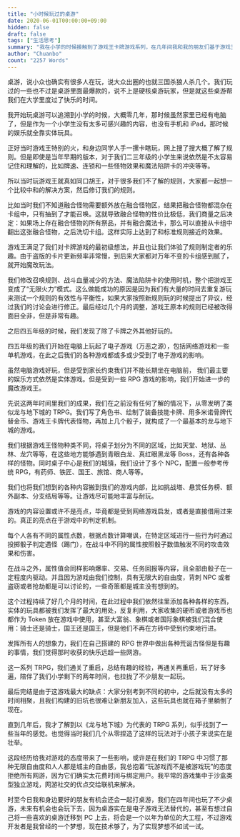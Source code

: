 ```yaml
---
title: "小时候玩过的桌游"
date: 2020-06-01T00:00:00+09:00
hidden: false
draft: false
tags: ["生活思考"]
summary: "我在小学的时候接触到了游戏王卡牌游戏系列，在几年间我和我的朋友们基于游戏王卡牌创造出了类跑团的游戏模式，这样一个童年壮举给我留下了深刻的印象，也给我之后玩更多种类的桌游带来了启发。"
author: "Chuanbo"
count: "2257 Words"
---
```


桌游，说小众也确实有很多人在玩，说大众出圈的也就三国杀狼人杀几个。我们玩过的一些也不过是桌游里面最爆款的，说不上是硬核桌游玩家，但是就这些桌游帮我们在大学里度过了快乐的时间。

我开始玩桌游可以追溯到小学的时候，大概零几年，那时候虽然家里已经有电脑了，但是作为一个小学生没有太多可感兴趣的内容，也没有手机和 iPad，那时候的娱乐就全靠实体玩具。

正好当时游戏王特别的火，和身边同学人手一摞卡瞎玩，网上搜了搜大概了解了规则。但是即使是当年早期的版本，对于我们二三年级的小学生来说依然是不太容易记住和理解的，比如牌速、连锁和一些怪物效果和魔法陷阱卡的冲突等等。

所以当时玩游戏王就真如同口胡王，对于很多我们不了解的规则，大家都一起想一个比较中和的解决方案，然后修订我们的规则。

比如当时我们不知道融合怪物需要额外放在融合怪物区，结果把融合怪物都混杂在卡组中，只有抽到了才能召唤。这就导致融合怪物的性价比极低，我们商量之后决定：如果场上存在融合怪物的所有祭品，并有融合魔法卡，那么可以直接从卡组中翻出这张融合怪物，之后洗切卡组。这样实际上达到了和标准规则接近的效果。

游戏王满足了我们对卡牌游戏的最初级想法，并且也让我们体验了规则制定者的乐趣。由于盗版的卡片更新频率非常慢，到后来大家都对万年不变的卡组感到腻了，就开始魔改玩法。

我们修改召唤规则、战斗血量减少的方法、魔法陷阱卡的使用时机，整个把游戏王变成了“无限火力”模式。这么做能成功的原因是因为我们有大量的时间去重复游玩来测试一个规则的有效性与平衡性，如果大家按照新规则玩的时候提出了异议，经过我们的讨论会进行修正。最后经过几个月的调整，游戏王原本的规则已经被改得面目全非，但是非常有趣。

之后四五年级的时候，我们发现了除了卡牌之外其他好玩的。

四五年级的我们开始在电脑上玩起了电子游戏（万恶之源），包括网络游戏和一些单机游戏，在此之后我们的各种游戏都或多或少受到了电子游戏的影响。

虽然电脑游戏好玩，但是受到家长约束我们并不能长期坐在电脑前， 我们最主要的娱乐方式依然是实体游戏。但是受到一些 RPG 游戏的影响，我们开始进一步的魔改游戏王。

先说这两年时间里我们的成果，我们在之前没有任何了解的情况下，从零发明了类似龙与地下城的 TRPG。我们写了角色书、绘制了装备技能卡牌、用多米诺骨牌代替金币、游戏王卡牌代表怪物，再加上几个骰子，就构成了一个最基本的龙与地下城的游戏。

我们根据游戏王怪物种类不同，将桌子划分为不同的区域，比如天堂、地狱、丛林、龙穴等等，在这些地方能够遇到青眼白龙、真红眼黑龙等 Boss，还有各种各样的怪物。同时桌子中心是我们的城镇，我们设计了多个 NPC，配置一般参考传统 RPG，有药师、铁匠、国王、旅馆、商人等等。

我们也将我们想到的各种内容搬到我们的游戏内部，比如挑战塔、悬赏任务榜、额外副本、分支结局等等。让游戏尽可能地丰富与耐玩。

游戏的内容设置或许不是亮点，毕竟都是受到网络游戏启发，或者是直接借用过来的。真正的亮点在于游戏中的判定机制。

每个人各有不同的属性点数，根据点数计算嘲讽，在特定区域进行一些行为时通过投掷骰子判定遇怪（踢门），在战斗中不同的属性按照骰子数值触发不同的攻击效果和伤害。

在战斗之外，属性值会同样影响爆率、交易、任务回报等内容，且全部由骰子在一定程度内驱动。并且因为游戏由我们控制，具有无限大的自由度，背刺 NPC 或者盗窃或者抢劫都是可以讨论的，一些奇策都是城主没有想到的。

这个过程持续了好几个月的时间，在此过程中我们依然往里添加各种各样的东西，实体的玩具都被我们发挥了最大的用处，反复利用，大家收集的硬币或者游戏币也都作为 Token 放在游戏中使用，甚至大富翁、象棋或者国际象棋被我们混合使用：骑士还是骑士，国王还是国王，但是他们不再在方砖中受到约束地行进。

发挥所有人的想象力，我们在自己搭建的 RPG 世界中做出各种荒诞古怪但是有趣的事情，我们觉得那时收获的快乐远超一些网游。

这一系列 TRPG，我们通关了重启，总结有趣的经验，再通关再重启，玩了好多遍，陪伴了我们小学剩下的两年时间，也拉拢了不少朋友一起玩。

最后完结是由于这游戏最大的缺点：大家分别考到不同的初中，之后就没有太多的时间相聚，且我们构建的旧坑也很难让新朋友加入，这些玩具也就在箱子里躺倒了现在。

直到几年后，我才了解到以《龙与地下城》为代表的 TRPG 系列，似乎找到了一些当年的感觉。也觉得当时我们几个从零捏造了这样的玩法对于小孩子来说实在是壮举。

这段经历给我对游戏的态度带来了一些影响，或许是在我们的 TRPG 中习惯了那种无限自由度和人人都是城主的自由感，我总抱着“玩游戏而不是被游戏玩”的态度拒绝所有网游，因为它们确实太花费时间与绑定用户。我平常的游戏集中于沙盒类型独立游戏，网游社交的优点交给联机来解决。

时至今日我和身边要好的朋友有机会还会一起打桌游，我们在四年间也玩了不少桌游，未来有机会也会玩下去，因为桌游实在是电子游戏无法替代的，甚至有想过自己将一些喜欢的桌游迁移到 PC 上去，将会是一个以年为单位的大工程，不过游戏开发者是我曾经的一个梦想，现在技术够了，为了实现梦想不如试一试。